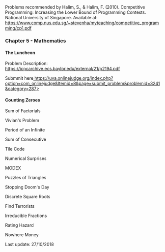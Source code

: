 <p>Problems recommended by Halim, S., & Halim, F. (2010). Competitive Programming: Increasing the Lower 
            Bound of Programming Contests. National University of Singapore. Available at: 
            <a href="https://www.comp.nus.edu.sg/~stevenha/myteaching/competitive_programming/cp1.pdf">
              https://www.comp.nus.edu.sg/~stevenha/myteaching/competitive_programming/cp1.pdf
            </a>
 </p>
 
<h3>Chapter 5 - Mathematics</h3>
  <h4>The Luncheon</h4>
    <p>Problem Description: <a href="https://icpcarchive.ecs.baylor.edu/external/21/p2194.pdf">
      https://icpcarchive.ecs.baylor.edu/external/21/p2194.pdf</a>
    </p>
    <p>Submmit here<a href="https://uva.onlinejudge.org/index.php?    option=com_onlinejudge&Itemid=8&page=submit_problem&problemid=3241&category=287">
  https://uva.onlinejudge.org/index.php?option=com_onlinejudge&Itemid=8&page=submit_problem&problemid=3241&category=287></a>
    </p>

<h4>Counting Zeroes</h4>

Sum of Factorials

Vivian's Problem

Period of an Infinite

Sum of Consecutive

Tile Code

Numerical Surprises

MODEX

Puzzles of Triangles

Stopping Doom's Day

Discrete Square Roots

Find Terrorists

Irreducible Fractions

Rating Hazard

Nowhere Money

Last update: 27/10/2018
